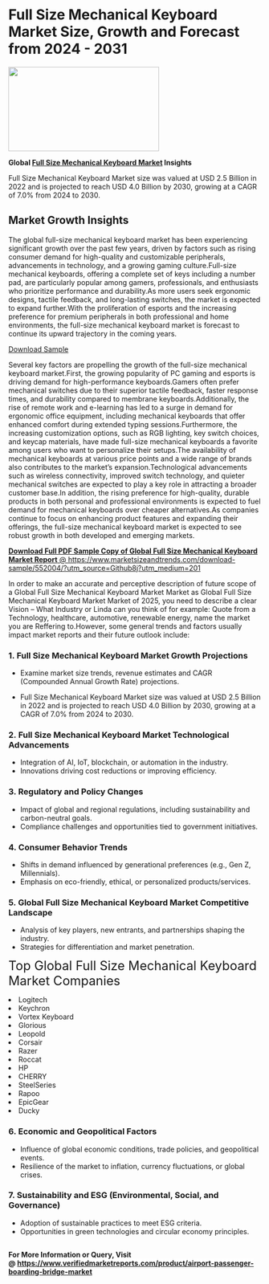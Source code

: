 <H1>Full Size Mechanical Keyboard Market Size, Growth and Forecast from 2024 - 2031</H1><img class="aligncenter size-medium wp-image-584254" src="https://thirdeyenews.in/wp-content/uploads/2024/09/Global-Market-Research-300x168.jpeg" alt="" width="300" height="168" /><p><strong>Global&nbsp;<a href="https://www.marketsizeandtrends.com/download-sample/552004/?utm_source=Github8j?utm_medium=201">Full Size Mechanical Keyboard Market</a> Insights</strong></p><p>Full Size Mechanical Keyboard Market size was valued at USD 2.5 Billion in 2022 and is projected to reach USD 4.0 Billion by 2030, growing at a CAGR of 7.0% from 2024 to 2030.</p><p><h2>Market Growth Insights</h2> <p>The global full-size mechanical keyboard market has been experiencing significant growth over the past few years, driven by factors such as rising consumer demand for high-quality and customizable peripherals, advancements in technology, and a growing gaming culture.Full-size mechanical keyboards, offering a complete set of keys including a number pad, are particularly popular among gamers, professionals, and enthusiasts who prioritize performance and durability.As more users seek ergonomic designs, tactile feedback, and long-lasting switches, the market is expected to expand further.With the proliferation of esports and the increasing preference for premium peripherals in both professional and home environments, the full-size mechanical keyboard market is forecast to continue its upward trajectory in the coming years.</p> <p><a href="#">Download Sample</a></p> <p>Several key factors are propelling the growth of the full-size mechanical keyboard market.First, the growing popularity of PC gaming and esports is driving demand for high-performance keyboards.Gamers often prefer mechanical switches due to their superior tactile feedback, faster response times, and durability compared to membrane keyboards.Additionally, the rise of remote work and e-learning has led to a surge in demand for ergonomic office equipment, including mechanical keyboards that offer enhanced comfort during extended typing sessions.Furthermore, the increasing customization options, such as RGB lighting, key switch choices, and keycap materials, have made full-size mechanical keyboards a favorite among users who want to personalize their setups.The availability of mechanical keyboards at various price points and a wide range of brands also contributes to the market’s expansion.Technological advancements such as wireless connectivity, improved switch technology, and quieter mechanical switches are expected to play a key role in attracting a broader customer base.In addition, the rising preference for high-quality, durable products in both personal and professional environments is expected to fuel demand for mechanical keyboards over cheaper alternatives.As companies continue to focus on enhancing product features and expanding their offerings, the full-size mechanical keyboard market is expected to see robust growth in both developed and emerging markets.<p><a href="#"></p><p><span class=""><strong>Download Full PDF Sample Copy of Global Full Size Mechanical Keyboard Market Report</strong> @ <a href="https://www.marketsizeandtrends.com/download-sample/552004/?utm_source=Github8j?utm_medium=201" target="_blank">https://www.marketsizeandtrends.com/download-sample/552004/?utm_source=Github8j?utm_medium=201</a></span></p><p>In order to make an accurate and perceptive description of future scope of a Global&nbsp;Full Size Mechanical Keyboard Market Market as Global&nbsp;Full Size Mechanical Keyboard Market Market of 2025, you need to describe a clear Vision &ndash; What Industry or Linda can you think of for example: Quote from a Technology, healthcare, automotive, renewable energy, name the market you are Reffering to.However, some general trends and factors usually impact market reports and their future outlook include:</p><h3>1.&nbsp;<strong>Full Size Mechanical Keyboard Market Growth Projections</strong></h3><ul><li>Examine market size trends, revenue estimates and CAGR (Compounded Annual Growth Rate) projections.</li><li><p>Full Size Mechanical Keyboard Market size was valued at USD 2.5 Billion in 2022 and is projected to reach USD 4.0 Billion by 2030, growing at a CAGR of 7.0% from 2024 to 2030.</p></li></ul><h3>2.&nbsp;<strong>Full Size Mechanical Keyboard Market Technological Advancements</strong></h3><ul><li>Integration of AI, IoT, blockchain, or automation in the industry.</li><li>Innovations driving cost reductions or improving efficiency.</li></ul><h3>3.&nbsp;<strong>Regulatory and Policy Changes</strong></h3><ul><li>Impact of global and regional regulations, including sustainability and carbon-neutral goals.</li><li>Compliance challenges and opportunities tied to government initiatives.</li></ul><h3>4.&nbsp;<strong>Consumer Behavior Trends</strong></h3><ul><li>Shifts in demand influenced by generational preferences (e.g., Gen Z, Millennials).</li><li>Emphasis on eco-friendly, ethical, or personalized products/services.</li></ul><h3>5.&nbsp;<strong>Global Full Size Mechanical Keyboard Market Competitive Landscape</strong></h3><ul><li>Analysis of key players, new entrants, and partnerships shaping the industry.</li><li>Strategies for differentiation and market penetration.</li></ul><p data-pm-slice="1 1 []"><span style="color: inherit; font-family: inherit; font-size: 25px;">Top Global Full Size Mechanical Keyboard Market Companies</span></p><div class="" data-test-id=""><p><li>Logitech</li><li> Keychron</li><li> Vortex Keyboard</li><li> Glorious</li><li> Leopold</li><li> Corsair</li><li> Razer</li><li> Roccat</li><li> HP</li><li> CHERRY</li><li> SteelSeries</li><li> Rapoo</li><li> EpicGear</li><li> Ducky</li></p></div><h3>6.&nbsp;<strong>Economic and Geopolitical Factors</strong></h3><ul><li>Influence of global economic conditions, trade policies, and geopolitical events.</li><li>Resilience of the market to inflation, currency fluctuations, or global crises.</li></ul><h3>7.&nbsp;<strong>Sustainability and ESG (Environmental, Social, and Governance)</strong></h3><ul><li>Adoption of sustainable practices to meet ESG criteria.</li><li>Opportunities in green technologies and circular economy principles.</li></ul><h2><strong style="font-size: 14px;">For More Information or Query, Visit @&nbsp;</strong><a style="background-color: #ffffff; font-size: 14px;" href="https://www.marketsizeandtrends.com/report/full-size-mechanical-keyboard-market/" target="_blank">https://www.verifiedmarketreports.com/product/airport-passenger-boarding-bridge-market</a></h2>